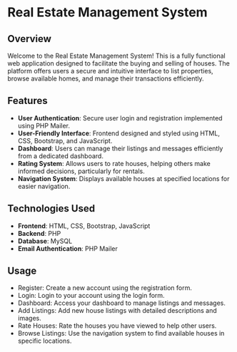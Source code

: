 # Real Estate Management System

## Overview
Welcome to the Real Estate Management System! This is a fully functional web application designed to facilitate the buying and selling of houses. The platform offers users a secure and intuitive interface to list properties, browse available homes, and manage their transactions efficiently.

## Features
- **User Authentication**: Secure user login and registration implemented using PHP Mailer.
- **User-Friendly Interface**: Frontend designed and styled using HTML, CSS, Bootstrap, and JavaScript.
- **Dashboard**: Users can manage their listings and messages efficiently from a dedicated dashboard.
- **Rating System**: Allows users to rate houses, helping others make informed decisions, particularly for rentals.
- **Navigation System**: Displays available houses at specified locations for easier navigation.

## Technologies Used
- **Frontend**: HTML, CSS, Bootstrap, JavaScript
- **Backend**: PHP
- **Database**: MySQL
- **Email Authentication**: PHP Mailer

## Usage
- Register: Create a new account using the registration form.
- Login: Login to your account using the login form.
- Dashboard: Access your dashboard to manage listings and messages.
- Add Listings: Add new house listings with detailed descriptions and images.
- Rate Houses: Rate the houses you have viewed to help other users.
- Browse Listings: Use the navigation system to find available houses in specific locations.

